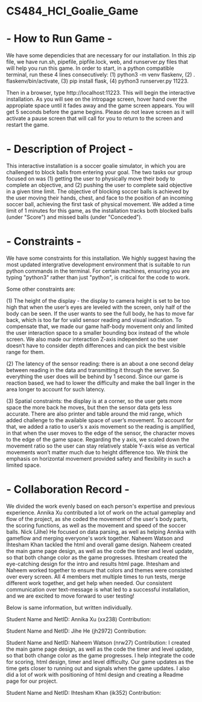 # CS484_HCI_Goalie_Game

# - How to Run Game -
We have some dependicies that are necessary for our installation. In this zip file, we have 
run.sh, pipefile, pipfile.lock, web, and runserver.py files that will help you run this game. 
In order to start, in a python compatible terminal, run these 4 lines consecutively: 
(1) python3 -m venv flaskenv, 
(2) . flaskenv/bin/activate, 
(3) pip install flask, 
(4) python3 runserver.py 11223. 

Then in a browser, type http://localhost:11223. This will begin the interactive installation. 
As you will see on the intropage screen, hover hand over the appropiate space until it fades 
away and the game screen appears. You will get 5 seconds before the game begins. Please do not 
leave screen as it will activate a pause screen that will call for you to return to the screen 
and restart the game.


# - Description of Project -
This interactive installation is a soccer goalie simulator, in which you are challenged to 
block balls from entering your goal. The two tasks our group focused on was (1) getting the 
user to physically move their body to complete an objective, and (2) pushing the user to 
complete said objective in a given time limit. The objective of blocking soccer balls is 
achieved by the user moving their hands, chest, and face to the position of an incoming soccer 
ball, achieving the first task of physical movement. We added a time limit of 1 minutes for this 
game, as the installation tracks both blocked balls (under "Score") and missed balls 
(under "Conceded"). 


# - Constraints -
We have some constraints for this installation. We highly suggest having the most updated 
intergrative development environment that is suitable to run python commands in the terminal. 
For certain machines, ensuring you are typing "python3" rather than just "python", is critical 
for the code to work. 

Some other constraints are:

(1) The height of the display - the display to camera height is set to be too high that when 
the user’s eyes are leveled with the screen, only half of the body can be seen. If the user 
wants to see the full body, he has to move far back, which is too far for valid sensor reading 
and visual indication. To compensate that, we made our game half-body movement only and limited 
the user interaction space to a smaller bounding box instead of the whole screen. We also made our 
interaction Z-axis independent so the user doesn’t have to consider depth differences and can pick 
the best visible range for them.

(2) The latency of the sensor reading: there is an about a one second delay between reading in 
the data and transmitting it through the server. So everything the user does will be behind by 1 
second. Since our game is reaction based, we had to lower the difficulty and make the ball linger 
in the area longer to account for such latency.

(3) Spatial constraints: the display is at a corner, so the user gets more space the more back 
he moves, but then the sensor data gets less accurate. There are also printer and table around the 
mid range, which added challenge to the available space of user’s movement. To account for that, we 
added a ratio to user’s x axis movement so the reading is amplified, in that when the user moves to 
the edge of the sensor, the character moves to the edge of the game space. Regarding the y axis, we 
scaled down the movement ratio so the user can stay relatively stable Y-axis wise as vertical movements 
won’t matter much due to height difference too. We think the emphasis on horizontal movement provided 
safety and flexibility in such a limited space.


# - Collaboration Record -
We divided the work evenly based on  each person's expertise and previous experience. Annika Xu 
contributed a lot of work on the actual gameplay and flow of the project, as she coded the movement 
of the user's body parts, the scoring functions, as well as the movement and speed of the soccer balls. 
Nick (Jihe) He focused on data parsing, as well as helping Annika with gameflow and merging everyone's 
work together. Naheem Watson and Ihtesham Khan tackled the html and overall game design. Naheem created 
the main game page design, as well as the code the timer and level update, so that both change color as 
the game progresses. Ihtesham created the eye-catching design for the intro and results html page. Ihtesham 
and Naheem worked together to ensure that colors and themes were consisted over every screen. All 4 members 
met multiple times to run tests, merge different work together, and get help when needed. Our consistent 
communication over text-message is what led to a successful installation, and we are excited to move forward 
to user testing!


Below is same information, but written individually.

Student Name and NetID: Annika Xu (xx238) 
Contribution: 


Student Name and NetID: Jihe He (jh2972)
Contribution: 


Student Name and NetID: Naheem Watson (nrw27)
Contribution: 
I created the main game page design, as well as the code the timer and level update, so that
both change color as the game progresses. I help integrate the code for scoring, html design, timer 
and level difficulty. Our game updates as the time gets closer to running out and signals when the game 
updates. I also did a lot of work with positioning of html design and creating a Readme page for our 
project. 


Student Name and NetID: Ihtesham Khan (ik352)
Contribution: 